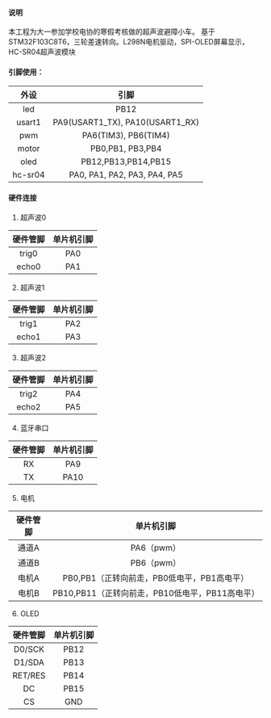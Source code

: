 #### 说明

本工程为大一参加学校电协的寒假考核做的超声波避障小车。
基于STM32F103C8T6，三轮差速转向。L298N电机驱动，SPI-OLED屏幕显示，HC-SR04超声波模块

#### 引脚使用：
|  外设   |              引脚               |
| :-----: | :-----------------------------: |
|   led   |              PB12               |
| usart1  | PA9(USART1_TX), PA10(USART1_RX) |
|   pwm   |      PA6(TIM3),  PB6(TIM4)      |
|  motor  |        PB0,PB1, PB3,PB4         |
|  oled   |       PB12,PB13,PB14,PB15       |
| hc-sr04 |  PA0, PA1, PA2, PA3, PA4, PA5   |

#### 硬件连接

1. 超声波0

| 硬件管脚 | 单片机引脚 |
| :------: | :--------: |
|  trig0   |    PA0     |
|  echo0   |    PA1     |


2. 超声波1

| 硬件管脚 | 单片机引脚 |
| :------: | :--------: |
|  trig1   |    PA2     |
|  echo1   |    PA3     |


3. 超声波2

| 硬件管脚 | 单片机引脚 |
| :------: | :--------: |
|  trig2   |    PA4     |
|  echo2   |    PA5     |

4. 蓝牙串口

| 硬件管脚 | 单片机引脚 |
| :------: | :--------: |
|     RX   |    PA9     |
|  TX      |    PA10    |

5. 电机

| 硬件管脚 |                   单片机引脚                    |
| :------: | :---------------------------------------------: |
|  通道A   |                   PA6（pwm）                    |
|  通道B   |                   PB6（pwm）                    |
|  电机A   |   PB0,PB1（正转向前走，PB0低电平，PB1高电平）   |
|  电机B   | PB10,PB11（正转向前走，PB10低电平，PB11高电平） |

6. OLED

| 硬件管脚 | 单片机引脚 |
| :------: | :--------: |
|  D0/SCK  |    PB12    |
|  D1/SDA  |    PB13    |
| RET/RES  |    PB14    |
|    DC    |    PB15    |
|    CS    |    GND     |

